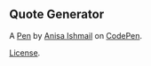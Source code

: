 Quote Generator
---------------


A [Pen](http://codepen.io/AnisaI/pen/LbBXjr) by [Anisa Ishmail](http://codepen.io/AnisaI) on [CodePen](http://codepen.io/).

[License](http://codepen.io/AnisaI/pen/LbBXjr/license).
